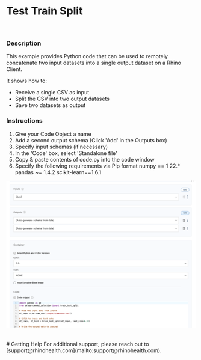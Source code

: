 # Test Train Split
<br/>

### **Description**

This example provides Python code that can be used to remotely concatenate two input datasets into a single output dataset on a Rhino Client.

It shows how to:
* Receive a single CSV as input
* Split the CSV into two output datasets
* Save two datasets as output

### **Instructions**
1. Give your Code Object a name
2. Add a second output schema (Click 'Add' in the Outputs box)
3. Specify input schemas (if necessary)
4. In the 'Code' box, select 'Standalone file'
5. Copy & paste contents of code.py into the code window
6. Specify the following requirements via Pip format
    numpy == 1.22.*
    pandas ~= 1.4.2
    scikit-learn==1.6.1


![Create Code Object](./screenshot.png)


<br/>
# Getting Help
For additional support, please reach out to [support@rhinohealth.com](mailto:support@rhinohealth.com).